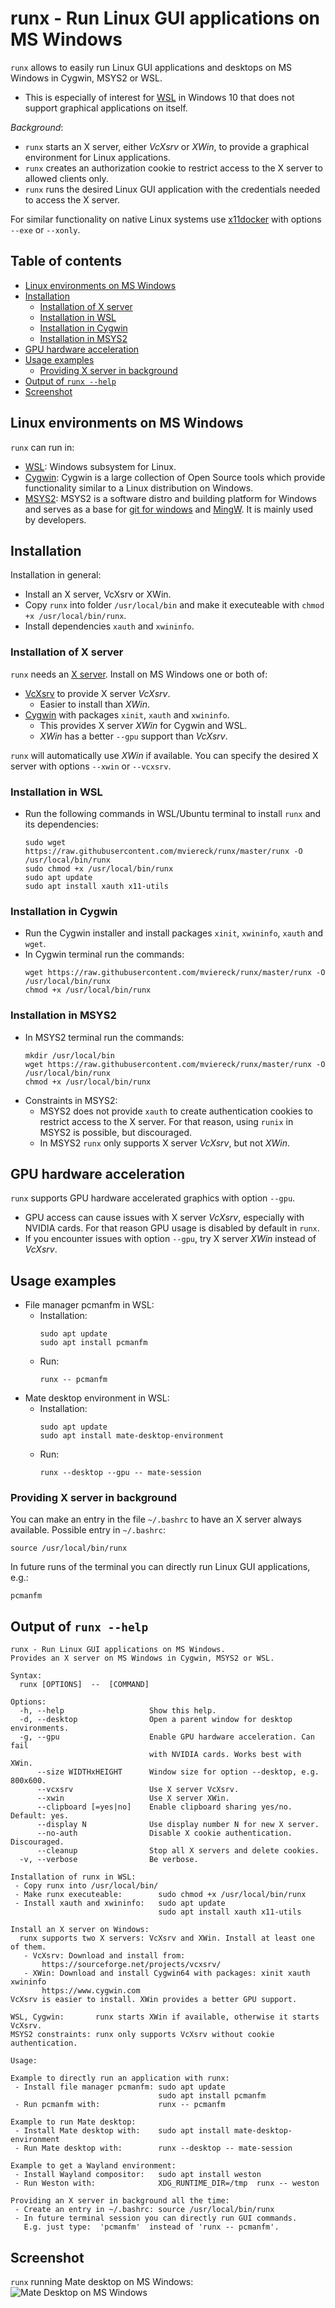 # runx - Run Linux GUI applications on MS Windows
`runx` allows to easily run Linux GUI applications and desktops on MS Windows in Cygwin, MSYS2 or WSL.

 - This is especially of interest for [WSL](https://docs.microsoft.com/en-us/windows/wsl/about) in Windows 10 that does not support graphical applications on itself.

*Background*:
 - `runx` starts an X server, either *VcXsrv* or *XWin*, to provide a graphical environment for Linux applications.
 - `runx` creates an authorization cookie to restrict access to the X server to allowed clients only.
 - `runx` runs the desired Linux GUI application with the credentials needed to access the X server.
 
For similar functionality on native Linux systems use [x11docker](https://github.com/mviereck/x11docker) with options `--exe` or `--xonly`.

## Table of contents
 - [Linux environments on MS Windows](#linux-environments-on-ms-windows)
 - [Installation](#installation)
   - [Installation of X server](#installation-of-x-server)
   - [Installation in WSL](#installation-in-wsl)
   - [Installation in Cygwin](#installation-in-cygwin)
   - [Installation in MSYS2](#installation-in-msys2)
 - [GPU hardware acceleration](#gpu-hardware-acceleration)
 - [Usage examples](#Usage-examples)
   - [Providing X server in background](#providing-x-server-in-background)
 - [Output of `runx --help`](#output-of-runx---help)
 - [Screenshot](#screenshot)

## Linux environments on MS Windows
`runx` can run in:
 - [WSL](https://docs.microsoft.com/en-us/windows/wsl/about): Windows subsystem for Linux.
 - [Cygwin](https://www.cygwin.com/): Cygwin is a large collection of Open Source tools which provide functionality similar to a Linux distribution on Windows.
 - [MSYS2](https://www.msys2.org/): MSYS2 is a software distro and building platform for Windows and serves as a base for [git for windows](https://gitforwindows.org/) and [MingW](http://www.mingw.org/). It is mainly used by developers.
   

## Installation
Installation in general:
 - Install an X server, VcXsrv or XWin.
 - Copy `runx` into folder `/usr/local/bin` and make it executeable with `chmod +x /usr/local/bin/runx`.
 - Install dependencies `xauth` and `xwininfo`.
 
### Installation of X server
`runx` needs an [X server](https://en.wikipedia.org/wiki/X_Window_System). Install on MS Windows one or both of:
 - [VcXsrv](https://sourceforge.net/projects/vcxsrv/) to provide X server *VcXsrv*. 
   - Easier to install than *XWin*.
 - [Cygwin](https://www.cygwin.com) with packages `xinit`, `xauth` and `xwininfo`. 
   - This provides X server *XWin* for Cygwin and WSL.
   - *XWin* has a better `--gpu` support than *VcXsrv*.
 
`runx` will automatically use *XWin* if available. You can specify the desired X server with options `--xwin` or `--vcxsrv`. 

### Installation in WSL
 - Run the following commands in WSL/Ubuntu terminal to install `runx` and its dependencies:
   ```
   sudo wget https://raw.githubusercontent.com/mviereck/runx/master/runx -O /usr/local/bin/runx
   sudo chmod +x /usr/local/bin/runx
   sudo apt update
   sudo apt install xauth x11-utils
   ```
   
### Installation in Cygwin
 - Run the Cygwin installer and install packages `xinit`, `xwininfo`, `xauth` and `wget`.
 - In Cygwin terminal run the commands:
   ```
   wget https://raw.githubusercontent.com/mviereck/runx/master/runx -O /usr/local/bin/runx
   chmod +x /usr/local/bin/runx
   ```
   
### Installation in MSYS2
 - In MSYS2 terminal run the commands:
   ```
   mkdir /usr/local/bin
   wget https://raw.githubusercontent.com/mviereck/runx/master/runx -O /usr/local/bin/runx
   chmod +x /usr/local/bin/runx
   ```
 - Constraints in MSYS2: 
   - MSYS2 does not provide `xauth` to create authentication cookies to restrict access to the X server.
For that reason, using `runix` in MSYS2 is possible, but discouraged. 
   - In MSYS2 `runx` only supports X server *VcXsrv*, but not *XWin*.

## GPU hardware acceleration
`runx` supports GPU hardware accelerated graphics with option `--gpu`.
 - GPU access can cause issues with X server *VcXsrv*, especially with NVIDIA cards. For that reason GPU usage is disabled by default in `runx`.
 - If you encounter issues with option `--gpu`, try X server *XWin* instead of *VcXsrv*.

## Usage examples
 - File manager pcmanfm in WSL:
   - Installation:
     ```
     sudo apt update
     sudo apt install pcmanfm
     ```
   - Run:
     ```
     runx -- pcmanfm
     ```
 - Mate desktop environment in WSL:
   - Installation:
     ```
     sudo apt update
     sudo apt install mate-desktop-environment
     ```
   - Run:
     ```
     runx --desktop --gpu -- mate-session
     ```

### Providing X server in background
You can make an entry in the file `~/.bashrc` to have an X server always available.
Possible entry in `~/.bashrc`:
```
source /usr/local/bin/runx
```
In future runs of the terminal you can directly run Linux GUI applications, e.g.:
```
pcmanfm
```

## Output of `runx --help`
```
runx - Run Linux GUI applications on MS Windows.
Provides an X server on MS Windows in Cygwin, MSYS2 or WSL.

Syntax:
  runx [OPTIONS]  --  [COMMAND]

Options:
  -h, --help                   Show this help.
  -d, --desktop                Open a parent window for desktop environments.
  -g, --gpu                    Enable GPU hardware acceleration. Can fail 
                               with NVIDIA cards. Works best with XWin.
      --size WIDTHxHEIGHT      Window size for option --desktop, e.g. 800x600.
      --vcxsrv                 Use X server VcXsrv.
      --xwin                   Use X server XWin.
      --clipboard [=yes|no]    Enable clipboard sharing yes/no. Default: yes.
      --display N              Use display number N for new X server.
      --no-auth                Disable X cookie authentication. Discouraged.
      --cleanup                Stop all X servers and delete cookies.
  -v, --verbose                Be verbose.

Installation of runx in WSL:
 - Copy runx into /usr/local/bin/
 - Make runx executeable:        sudo chmod +x /usr/local/bin/runx
 - Install xauth and xwininfo:   sudo apt update
                                 sudo apt install xauth x11-utils
 
Install an X server on Windows:
  runx supports two X servers: VcXsrv and XWin. Install at least one of them.
   - VcXsrv: Download and install from: 
       https://sourceforge.net/projects/vcxsrv/
   - XWin: Download and install Cygwin64 with packages: xinit xauth xwininfo
       https://www.cygwin.com
VcXsrv is easier to install. XWin provides a better GPU support.

WSL, Cygwin:       runx starts XWin if available, otherwise it starts VcXsrv.
MSYS2 constraints: runx only supports VcXsrv without cookie authentication.

Usage:

Example to directly run an application with runx:
 - Install file manager pcmanfm: sudo apt update
                                 sudo apt install pcmanfm
 - Run pcmanfm with:             runx -- pcmanfm

Example to run Mate desktop:
 - Install Mate desktop with:    sudo apt install mate-desktop-environment
 - Run Mate desktop with:        runx --desktop -- mate-session
 
Example to get a Wayland environment:
 - Install Wayland compositor:   sudo apt install weston
 - Run Weston with:              XDG_RUNTIME_DIR=/tmp  runx -- weston

Providing an X server in background all the time:
 - Create an entry in ~/.bashrc: source /usr/local/bin/runx
 - In future terminal session you can directly run GUI commands.
   E.g. just type:  'pcmanfm'  instead of 'runx -- pcmanfm'.
 ```
 
 ## Screenshot
 `runx` running Mate desktop on MS Windows:
 ![Mate Desktop on MS Windows](https://raw.githubusercontent.com/mviereck/x11docker/screenshots/screenshot-runx.png)
 
